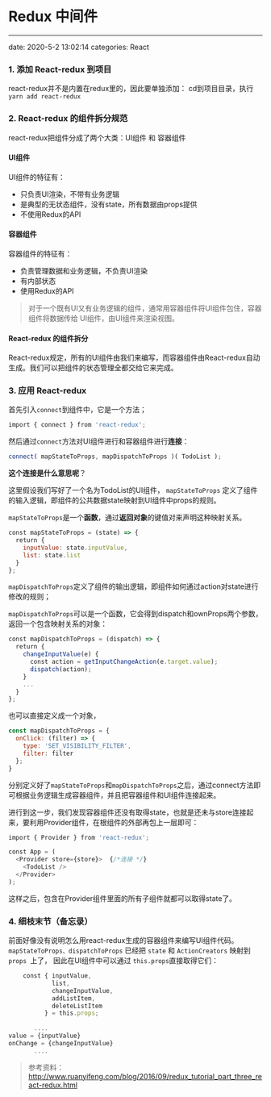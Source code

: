 # Redux 中间件 
---

date: 2020-5-2 13:02:14 categories: React

### 1. 添加 React-redux 到项目
react-redux并不是内置在redux里的，因此要单独添加：
cd到项目目录，执行
`yarn add react-redux`

### 2. React-redux 的组件拆分规范
react-redux把组件分成了两个大类：UI组件 和 容器组件
#### UI组件
UI组件的特征有：
- 只负责UI渲染，不带有业务逻辑
- 是典型的无状态组件，没有state，所有数据由props提供
- 不使用Redux的API
#### 容器组件
容器组件的特征有：
- 负责管理数据和业务逻辑，不负责UI渲染
- 有内部状态
- 使用Redux的API

> 对于一个既有UI又有业务逻辑的组件，通常用容器组件将UI组件包住，容器组件将数据传给
> UI组件，由UI组件来渲染视图。

#### React-redux 的组件拆分
React-redux规定，所有的UI组件由我们来编写，而容器组件由React-redux自动生成。我们可以把组件的状态管理全都交给它来完成。


### 3. 应用 React-redux
首先引入`connect`到组件中，它是一个方法；
```js
import { connect } from 'react-redux';
```
然后通过`connect`方法对UI组件进行和容器组件进行**连接**：
```js
connect( mapStateToProps, mapDispatchToProps )( TodoList );
```
**这个连接是什么意思呢**？

这里假设我们写好了一个名为TodoList的UI组件，
`mapStateToProps` 定义了组件的输入逻辑，即组件的公共数据state映射到UI组件中props的规则。

`mapStateToProps`是一个**函数**，通过**返回对象**的键值对来声明这种映射关系。
```js
const mapStateToProps = (state) => {
  return {
    inputValue: state.inputValue,
    list: state.list
  }
};
```

`mapDispatchToProps`定义了组件的输出逻辑，即组件如何通过action对state进行修改的规则；

`mapDispatchToProps`可以是一个函数，它会得到dispatch和ownProps两个参数，返回一个包含映射关系的对象：
```js
const mapDispatchToProps = (dispatch) => {
  return {
    changeInputValue(e) {
      const action = getInputChangeAction(e.target.value);
      dispatch(action);
    }
    ... 
  }
};
```
也可以直接定义成一个对象，
```js
const mapDispatchToProps = {
  onClick: (filter) => {
    type: 'SET_VISIBILITY_FILTER',
    filter: filter
  };
}
```

分别定义好了`mapStateToProps`和`mapDispatchToProps`之后，通过connect方法即可根据业务逻辑生成容器组件，并且把容器组件和UI组件连接起来。

进行到这一步，我们发现容器组件还没有取得state，也就是还未与store连接起来，要利用Provider组件，在根组件的外部再包上一层即可：
```js
import { Provider } from 'react-redux';

const App = (
  <Provider store={store}>  {/*连接 */}
    <TodoList />
  </Provider>
);
```
这样之后，包含在Provider组件里面的所有子组件就都可以取得state了。

### 4. 细枝末节（备忘录）
前面好像没有说明怎么用react-redux生成的容器组件来编写UI组件代码。
`mapStateToProps、dispatchToProps` 已经把 `state` 和 `ActionCreators` 映射到 `props `上了，
因此在UI组件中可以通过 `this.props`直接取得它们：
```js
    const { inputValue, 
            list, 
            changeInputValue, 
            addListItem,
            deleteListItem
          } = this.props;
          
       ....   
value = {inputValue}
onChange = {changeInputValue}
       ....
```

>参考资料：
> <http://www.ruanyifeng.com/blog/2016/09/redux_tutorial_part_three_react-redux.html>

